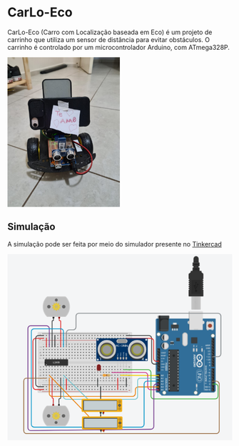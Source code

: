# CarLo-Eco

CarLo-Eco (Carro com Localização baseada em Eco) é um projeto de carrinho que utiliza um sensor de distância para evitar obstáculos. O carrinho é controlado por um microcontrolador Arduino, com ATmega328P. 

<img src="media/carrinho.jpg" alt="carrinho" style="width: 50%;">

## Simulação

A simulação pode ser feita por meio do simulador presente no [Tinkercad](https://www.tinkercad.com/things/i7Rg0eiGFPW-ea871-2s2023-projeto-final)

![tinkercad](media/tinkercad.png)
